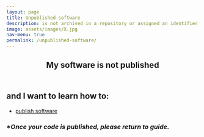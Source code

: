 ```yaml
---
layout: page
title: Unpublished software
description: is not archived in a repository or assigned an identifier
image: assets/images/X.jpg
nav-menu: true
permalink: /unpublished-software/
---
```

<!-- Main -->
<div id="main" class="alt">

<!-- One -->
<section id="one">
	<div class="inner">
		<header class="major">
			<h1>My software is not published</h1>
		</header>

<!-- Content -->
<h2 id="content">and I want to learn how to:</h2>
<div class="row">
	<div class="6u 12u$(small)">
		<ul class="actions">
			<li><a href="https://libguides.mit.edu/software/" class="button big">publish software</a></li>
		</ul>
	</div>
	<h3><i>*Once your code is published, please return to guide.</i></h3>
</div>

</div>
